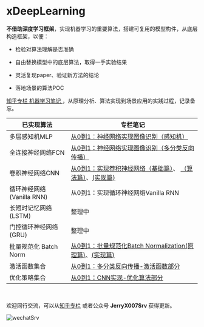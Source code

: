 # xDeepLearning
**不借助深度学习框架**，实现机器学习的重要算法，搭建可复用的模型构件，从底层构造框架，以便：

- 检验对算法理解是否准确

- 自由替换模型中的底层算法，取得一手实验结果

- 灵活复现paper、验证新方法的结论

- 落地场景的算法POC

  

[知乎专栏 机器学习笔记 ](https://zhuanlan.zhihu.com/p/38540816)，从原理分析、算法实现到场景应用的实践过程，记录备忘。

| 已实现算法                | 专栏笔记                                                     |
| ------------------------- | ------------------------------------------------------------ |
| 多层感知机MLP             | [从0到1：神经网络实现图像识别（感知机）](https://zhuanlan.zhihu.com/p/39172441) |
| 全连接神经网络FCN         | [从0到1：神经网络实现图像识别（多分类反向传播）](https://zhuanlan.zhihu.com/p/39689565) |
| 卷积神经网络CNN           | [从0到1：实现卷积神经网络（基础篇）](https://zhuanlan.zhihu.com/p/40211372)、 [（算法篇）](https://zhuanlan.zhihu.com/p/45590146)、[(实现篇)](https://zhuanlan.zhihu.com/p/49205794) |
| 循环神经网络(Vanilla RNN) | 从0到1：实现循环神经网络Vanilla RNN                          |
| 长短时记忆网络(LSTM)      | 整理中                                                       |
| 门控循环神经网络(GRU)     | 整理中                                                       |
| 批量规范化 Batch Norm     | [从0到1：批量规范化Batch Normalization(原理篇)](https://zhuanlan.zhihu.com/p/52736691)、[(实现篇)](https://zhuanlan.zhihu.com/p/57847763) |
| 激活函数集合              | [从0到1：多分类反向传播-激活函数部分](https://zhuanlan.zhihu.com/p/39689565) |
| 优化策略集合              | [从0到1：CNN实现-优化算法部分](https://zhuanlan.zhihu.com/p/49205794) |

​	

欢迎同行交流，可以从[知乎专栏](https://zhuanlan.zhihu.com/p/38540816) 或者公众号 **JerryX007Srv** 获得更新。

![wechatSrv](https://ws1.sinaimg.cn/large/840c5815ly1ft85ikph1xj2076076jrv.jpg '获得更新')

